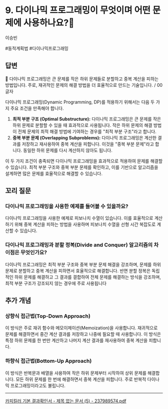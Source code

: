 # 9. 다이나믹 프로그래밍이 무엇이며 어떤 문제에 사용하나요?🚀

이승빈

#동적계획법 #다이나믹프로그래밍

## 답변

<aside>
📌 다이나믹 프로그래밍은 큰 문제를 작은 하위 문제들로 분할하고 중복 계산을 피하는 방법입니다. 주로, 재귀적인 문제의 해결 방법을 더 효율적으로 만드는 기술입니다. / 00 글자

</aside>

다이나믹 프로그래밍(Dynamic Programming, DP)를 적용하기 위해서는 다음 두 가지 주요 조건을 만족해야 합니다.

1. **최적 부분 구조 (Optimal Substructure):** 다이나믹 프로그래밍은 큰 문제를 작은 하위 문제로 분할할 수 있을 때 효과적으로 사용됩니다. 작은 하위 문제의 해결 방법이 전체 문제의 최적 해결 방법에 기여하는 경우를 "최적 부분 구조"라고 합니다.
2. **중복 부분 문제 (Overlapping Subproblems):** 다이나믹 프로그래밍은 계산한 결과를 저장하고 재사용하여 중복 계산을 피합니다. 이것을 "중복 부분 문제"라고 합니다. 동일한 하위 문제를 다시 계산하지 않아도 됩니다.

이 두 가지 조건이 충족되면 다이나믹 프로그래밍을 효과적으로 적용하여 문제를 해결할 수 있습니다. 최적 부분 구조와 중복 부분 문제를 확인하고, 이를 기반으로 알고리즘을 설계하면 많은 문제를 효율적으로 해결할 수 있습니다.

## **꼬리 질문**

### 다이나믹 프로그래밍을 사용한 예제를 들어볼 수 있을까요?

다이나믹 프로그래밍을 사용한 예제로 피보나치 수열이 있습니다. 이를 효율적으로 계산하기 위해 중복 계산을 피하는 방법을 사용하며 피보나치 수열을 선형 시간 복잡도로 계산할 수 있습니다.

### 다이나믹 프로그래밍과 분할 정복(Divide and Conquer) 알고리즘의 차이점은 무엇인가요?

다이나믹 프로그래밍은 최적 부분 구조와 중복 부분 문제 해결을 강조하며, 문제를 하위 문제로 분할하고 중복 계산을 피하면서 효율적으로 해결합니다. 반면 분할 정복은 독립적인 하위 문제를 해결하고 그 결과를 결합하여 전체 문제를 해결하는 방식을 강조하며, 최적 부분 구조가 강조되지 않는 경우에 주로 사용됩니다

## 추가 개념

### **상향식 접근법(Top-Down Approach)**

이 방식은 주로 재귀 함수와 메모이제이션(Memoization)을 사용합니다. 재귀적으로 문제를 해결하면서 중간 계산 결과를 저장하고 나중에 필요할 때 사용합니다. 이 방식은 특정 하위 문제를 한 번만 계산하고 나머지 계산 결과를 재사용하여 중복 계산을 피합니다.

### **하향식 접근법(Bottom-Up Approach)**

 이 방식은 반복문과 배열을 사용하여 작은 하위 문제부터 시작하여 상위 문제를 해결합니다. 모든 하위 문제를 한 번에 해결하면서 중복 계산을 피합니다. 주로 반복적 다이나믹 프로그래밍이라고도 불립니다.

---

[카피킬러 기본 결과확인서 - 제목 없는 문서 (5) - 237989574.pdf](%25E1%2584%258F%25E1%2585%25A1%25E1%2584%2591%25E1%2585%25B5%25E1%2584%258F%25E1%2585%25B5%25E1%2586%25AF%25E1%2584%2585%25E1%2585%25A5_%25E1%2584%2580%25E1%2585%25B5%25E1%2584%2587%25E1%2585%25A9%25E1%2586%25AB_%25E1%2584%2580%25E1%2585%25A7%25E1%2586%25AF%25E1%2584%2580%25E1%2585%25AA%25E1%2584%2592%25E1%2585%25AA%25E1%2586%25A8%25E1%2584%258B%25E1%2585%25B5%25E1%2586%25AB%25E1%2584%2589%25E1%2585%25A5_-_%25E1%2584%258C%25E1%2585%25A6%25E1%2584%2586%25E1%2585%25A9%25E1%2586%25A8_%25E1%2584%258B%25E1%2585%25A5%25E1%2586%25B9%25E1%2584%2582%25E1%2585%25B3%25E1%2586%25AB_%25E1%2584%2586%25E1%2585%25AE%25E1%2586%25AB%25E1%2584%2589%25E1%2585%25A5_(5)_-_237989574%201.pdf)